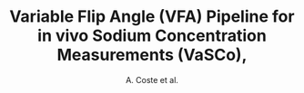 ---
cat: ciel
subcat: ciclops
bestof: false
author: A. Coste et al.
title: Variable Flip Angle (VFA) Pipeline for in vivo Sodium Concentration Measurements (VaSCo),
year: 2017
type: inproceedings
---